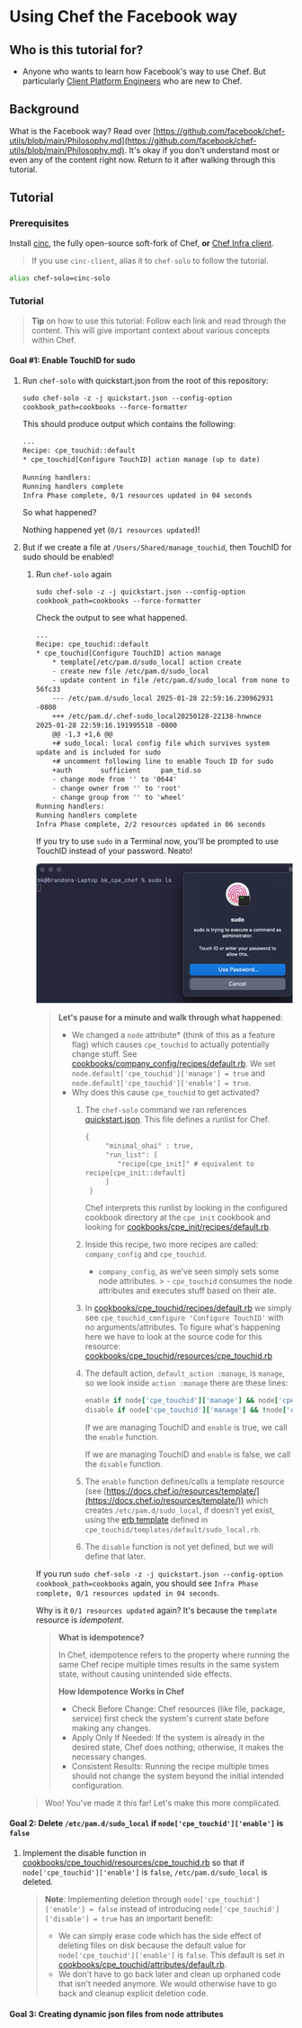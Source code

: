 # Using Chef the Facebook way

## Who is this tutorial for?

- Anyone who wants to learn how Facebook's way to use Chef. But particularly [Client Platform Engineers](https://kanenarraway.com/posts/client-platform-engineering/) who are new to Chef.

## Background

What is the Facebook way? Read over [https://github.com/facebook/chef-utils/blob/main/Philosophy.md](https://github.com/facebook/chef-utils/blob/main/Philosophy.md). It's okay if you don't understand most or even any of the content right now. Return to it after walking through this tutorial.

## Tutorial

### Prerequisites

Install [cinc](https://downloads.cinc.sh/files/stable/cinc), the fully open-source soft-fork of Chef, **or** [Chef Infra client](https://community.chef.io/downloads/tools/infra-client).

> If you use `cinc-client`, alias it to `chef-solo` to follow the tutorial.

```bash
alias chef-solo=cinc-solo
```

### Tutorial

> **Tip** on how to use this tutorial: Follow each link and read through the content. This will give important context about various concepts within Chef.

#### Goal #1: Enable TouchID for sudo

1. Run `chef-solo` with quickstart.json from the root of this repository:

    ```
    sudo chef-solo -z -j quickstart.json --config-option cookbook_path=cookbooks --force-formatter
    ```

    This should produce output which contains the following:

    ```
    ...
    Recipe: cpe_touchid::default
    * cpe_touchid[Configure TouchID] action manage (up to date)

    Running handlers:
    Running handlers complete
    Infra Phase complete, 0/1 resources updated in 04 seconds
    ```

    So what happened?

    Nothing happened yet (`0/1 resources updated`)!

1. But if we create a file at `/Users/Shared/manage_touchid`, then TouchID for sudo should be enabled!
    1. Run `chef-solo` again

        ```
        sudo chef-solo -z -j quickstart.json --config-option cookbook_path=cookbooks --force-formatter
        ```

        Check the output to see what happened.

        ```
        ...
        Recipe: cpe_touchid::default
        * cpe_touchid[Configure TouchID] action manage
            * template[/etc/pam.d/sudo_local] action create
            - create new file /etc/pam.d/sudo_local
            - update content in file /etc/pam.d/sudo_local from none to 56fc33
            --- /etc/pam.d/sudo_local 2025-01-28 22:59:16.230962931 -0800
            +++ /etc/pam.d/.chef-sudo_local20250128-22138-hnwnce      2025-01-28 22:59:16.191995518 -0800
            @@ -1,3 +1,6 @@
            +# sudo_local: local config file which survives system update and is included for sudo
            +# uncomment following line to enable Touch ID for sudo
            +auth       sufficient     pam_tid.so
            - change mode from '' to '0644'
            - change owner from '' to 'root'
            - change group from '' to 'wheel'
        Running handlers:
        Running handlers complete
        Infra Phase complete, 2/2 resources updated in 06 seconds
        ```

        If you try to use `sudo` in a Terminal now, you'll be prompted to use TouchID instead of your password. Neato!

        ![](pictures/touchid_prompt_for_sudo.png)


        > **Let's pause for a minute and walk through what happened**:
        > - We changed a `node` attribute* (think of this as a feature flag) which causes `cpe_touchid` to actually potentially change stuff. See [cookbooks/company_config/recipes/default.rb](cookbooks/company_config/recipes/default.rb). We set `node.default['cpe_touchid']['manage'] = true` and `node.default['cpe_touchid']['enable'] = true`.
        > - Why does this cause `cpe_touchid` to get activated?
        >   1. The `chef-solo` command we ran references [quickstart.json](quickstart.json). This file defines a runlist for Chef.
        >       ```jsonc
        >       {
        >            "minimal_ohai" : true,
        >            "run_list": [
        >               "recipe[cpe_init]" # equivalent to recipe[cpe_init::default]
        >            ]
        >        }
        >       ```
        >       Chef interprets this runlist by looking in the configured cookbook directory at the `cpe_init` cookbook and looking for [cookbooks/cpe_init/recipes/default.rb](cookbooks/cpe_init/recipes/default.rb).
        >   1. Inside this recipe, two more recipes are called: `company_config` and `cpe_touchid`.
        >      - `company_config`, as we've seen simply sets some node attributes.
            >      - `cpe_touchid` consumes the node attributes and executes stuff based on their ate.
        >   1. In [cookbooks/cpe_touchid/recipes/default.rb](/cookbooks/cpe_touchid/recipes/default.rb) we simply see `cpe_touchid_configure 'Configure TouchID'` with no arguments/attributes. To figure what's happening here we have to look at the source code for this resource: [cookbooks/cpe_touchid/resources/cpe_touchid.rb](cookbooks/cpe_touchid/resources/cpe_touchid.rb)
        >   1. The default action, `default_action :manage`, is `manage`, so we look inside `action :manage` there are these lines:
        >       ```ruby
        >       enable if node['cpe_touchid']['manage'] && node['cpe_touchid']['enable']
        >       disable if node['cpe_touchid']['manage'] && !node['cpe_touchid']['enable']
        >       ```
        >       If we are managing TouchID and `enable` is true, we call the `enable` function.
        >
        >       If we are managing TouchID and `enable` is false, we call the `disable` function.
        >
        >   1. The `enable` function defines/calls a template resource (see [https://docs.chef.io/resources/template/](https://docs.chef.io/resources/template/)) which creates `/etc/pam.d/sudo_local`, if doesn't yet exist, using the [erb template](https://github.com/ruby/erb) defined in `cpe_touchid/templates/default/sudo_local.rb`.
        >   1. The `disable` function is not yet defined, but we will define that later.

        If you run `sudo chef-solo -z -j quickstart.json --config-option cookbook_path=cookbooks` again, you should see `Infra Phase complete, 0/1 resources updated in 04 seconds`.

        Why is it `0/1 resources updated` again? It's because the `template` resource is _idempotent_.

        > **What is idempotence?**
        >
        > In Chef, idempotence refers to the property where running the same Chef recipe multiple times results in the same system state, without causing unintended side effects.
        >
        > **How Idempotence Works in Chef**
        > - Check Before Change: Chef resources (like file, package, service) first check the system's current state before making any changes.
        > - Apply Only If Needed: If the system is already in the desired state, Chef does nothing; otherwise, it makes the necessary changes.
        > - Consistent Results: Running the recipe multiple times should not change the system beyond the initial intended configuration.

    > Woo! You've made it this far! Let's make this more complicated.

#### Goal 2: Delete `/etc/pam.d/sudo_local` if `node['cpe_touchid']['enable']` is `false`

1. Implement the disable function in [cookbooks/cpe_touchid/resources/cpe_touchid.rb](cookbooks/cpe_touchid/resources/cpe_touchid.rb) so that if `node['cpe_touchid']['enable']` is `false`, `/etc/pam.d/sudo_local` is deleted.

    > **Note**: Implementing deletion through `node['cpe_touchid']['enable'] = false` instead of introducing `node['cpe_touchid']['disable'] = true` has an important benefit:
    > - We can simply erase code which has the side effect of deleting files on disk because the default value for `node['cpe_touchid']['enable']` is `false`. This default is set in [cookbooks/cpe_touchid/attributes/default.rb](cookbooks/cpe_touchid/attributes/default.rb).
    > - We don't have to go back later and clean up orphaned code that isn't needed anymore. We would otherwise have to go back and cleanup explicit deletion code.

#### Goal 3: Creating dynamic json files from node attributes
